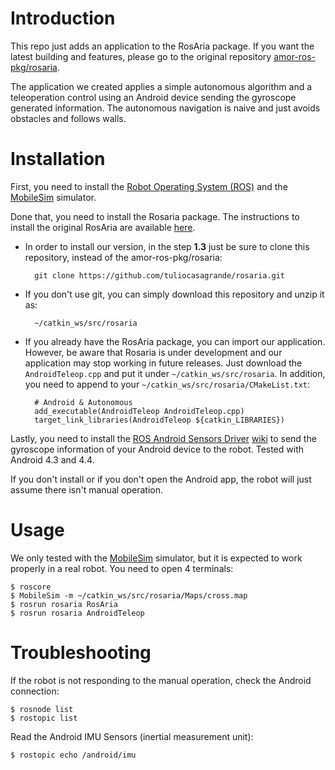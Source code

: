 Introduction
==================

This repo just adds an application to the RosAria package. If you want the latest building and features, please go to the original repository [amor-ros-pkg/rosaria](https://github.com/amor-ros-pkg/rosaria).

The application we created applies a simple autonomous algorithm and a teleoperation control using an Android device sending the gyroscope generated information. The autonomous navigation is naive and just avoids obstacles and follows walls.

Installation
==================

First, you need to install the [Robot Operating System (ROS)](http://wiki.ros.org/ROS/Installation) and the [MobileSim](http://robots.mobilerobots.com/wiki/MobileSim) simulator.

Done that, you need to install the Rosaria package. The instructions to install the original RosAria are available [here](http://wiki.ros.org/ROSARIA/Tutorials/How%20to%20use%20ROSARIA).

* In order to install our version, in the step **1.3** just be sure to clone this repository, instead of the amor-ros-pkg/rosaria:

        git clone https://github.com/tuliocasagrande/rosaria.git

* If you don't use git, you can simply download this repository and unzip it as:

        ~/catkin_ws/src/rosaria

* If you already have the RosAria package, you can import our application. However, be aware that Rosaria is under development and our application may stop working in future releases. Just download the `AndroidTeleop.cpp` and put it under `~/catkin_ws/src/rosaria`. In addition, you need to append to your `~/catkin_ws/src/rosaria/CMakeList.txt`:

        # Android & Autonomous
        add_executable(AndroidTeleop AndroidTeleop.cpp)
        target_link_libraries(AndroidTeleop ${catkin_LIBRARIES})

Lastly, you need to install the [ROS Android Sensors Driver](https://play.google.com/store/apps/details?id=org.ros.android.sensors_driver) [wiki](http://wiki.ros.org/android_sensors_driver) to send the gyroscope information of your Android device to the robot. Tested with Android 4.3 and 4.4.

If you don't install or if you don't open the Android app, the robot will just assume there isn't manual operation.


Usage
==================

We only tested with the [MobileSim](http://robots.mobilerobots.com/wiki/MobileSim) simulator, but it is expected to work properly in a real robot. You need to open 4 terminals:

    $ roscore
    $ MobileSim -m ~/catkin_ws/src/rosaria/Maps/cross.map 
    $ rosrun rosaria RosAria
    $ rosrun rosaria AndroidTeleop


Troubleshooting
==================

If the robot is not responding to the manual operation, check the Android connection:

    $ rosnode list
    $ rostopic list

Read the Android IMU Sensors (inertial measurement unit):

    $ rostopic echo /android/imu
